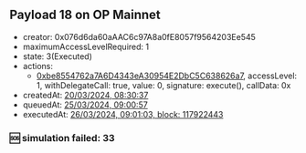 ## Payload 18 on OP Mainnet

- creator: 0x076d6da60aAAC6c97A8a0fE8057f9564203Ee545
- maximumAccessLevelRequired: 1
- state: 3(Executed)
- actions:
  - [0xbe8554762a7A6D4343eA30954E2DbC5C638626a7](https://optimistic.etherscan.io/tx/0xbe8554762a7A6D4343eA30954E2DbC5C638626a7), accessLevel: 1, withDelegateCall: true, value: 0, signature: execute(), callData: 0x
- createdAt: [20/03/2024, 08:30:37](https://optimistic.etherscan.io/tx/0xe8393a47bb7e8271e74b4ada05db29c9f18859cf669491de8b3f4c32a19e1a87)
- queuedAt: [25/03/2024, 09:00:57](https://optimistic.etherscan.io/tx/0x2f6e2ab705baa318a8ed25cc62f56a4471d07f76b036919d6c27cc327d2d3eb7)
- executedAt: [26/03/2024, 09:01:03, block: 117922443](https://optimistic.etherscan.io/tx/0xc8341ae23af15a3c0b9b59590e51c9410a45cd8b0e91bda2ef8ffe933bef124e)

### :sos: simulation failed: 33
